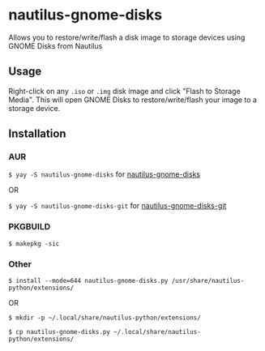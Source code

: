 # nautilus-gnome-disks
Allows you to restore/write/flash a disk image to storage devices using GNOME Disks from Nautilus

## Usage
Right-click on any `.iso` or `.img` disk image and click "Flash to Storage Media". This will open GNOME Disks to restore/write/flash your image to a storage device.

## Installation
### AUR
`$ yay -S nautilus-gnome-disks` for [nautilus-gnome-disks](https://aur.archlinux.org/packages/nautilus-gnome-disks)

OR

`$ yay -S nautilus-gnome-disks-git` for [nautilus-gnome-disks-git](https://aur.archlinux.org/packages/nautilus-gnome-disks-git)
### PKGBUILD
`$ makepkg -sic`
### Other
`$ install --mode=644 nautilus-gnome-disks.py /usr/share/nautilus-python/extensions/`

OR

`$ mkdir -p ~/.local/share/nautilus-python/extensions/`

`$ cp nautilus-gnome-disks.py ~/.local/share/nautilus-python/extensions/`
